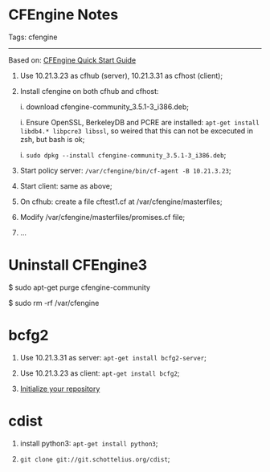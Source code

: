 # CFEngine Notes
Tags: cfengine

------

Based on: [CFEngine Quick Start Guide](https://cfengine.com/archive/manuals/cf3-quickstart)

1. Use 10.21.3.23 as cfhub (server), 10.21.3.31 as cfhost (client);

1. Install cfengine on both cfhub and cfhost:

    i. download cfengine-community_3.5.1-3_i386.deb;

    i. Ensure OpenSSL, BerkeleyDB and PCRE are installed: `apt-get install libdb4.* libpcre3 libssl`, so weired that this can not be excecuted in zsh, but bash is ok;

    i. `sudo dpkg --install cfengine-community_3.5.1-3_i386.deb`;

1. Start policy server: `/var/cfengine/bin/cf-agent -B 10.21.3.23`;

1. Start client: same as above;

1. On cfhub: create a file cftest1.cf at /var/cfengine/masterfiles;

1. Modify /var/cfengine/masterfiles/promises.cf file;

1. ...

# Uninstall CFEngine3

$ sudo apt-get purge cfengine-community

$ sudo rm -rf /var/cfengine

# bcfg2

1. Use 10.21.3.31 as server: `apt-get install bcfg2-server`;

1. Use 10.21.3.23 as client: `apt-get install bcfg2`;

1. [Initialize your repository](http://docs.bcfg2.org/appendix/guides/ubuntu.html#initialize-your-repository)

# cdist

1. install python3: `apt-get install python3`;

1. `git clone git://git.schottelius.org/cdist`;
